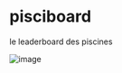# pisciboard

le leaderboard des piscines

![image](https://github.com/clinche/pisciboard/assets/101885891/f82c3a34-9ff4-4864-8283-c89b6c668d7e)
